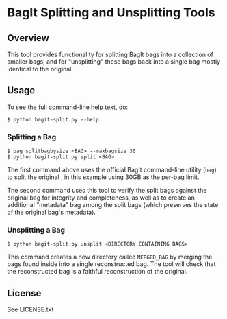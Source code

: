 # BagIt Splitting and Unsplitting Tools

## Overview

This tool provides functionality for splitting BagIt bags into a collection of
smaller bags, and for "unsplitting" these bags back into a single bag mostly
identical to the original.

## Usage

To see the full command-line help text, do:

    $ python bagit-split.py --help

### Splitting a Bag

    $ bag splitbagbysize <BAG> --maxbagsize 30
    $ python bagit-split.py split <BAG>

The first command above uses the official BagIt command-line utility
(`bag`) to split the original <BAG>, in this example using 30GB as the
per-bag limit.

The second command uses this tool to verify the split bags against the
original bag for integrity and completeness, as well as to create an
additional "metadata" bag among the split bags (which preserves the
state of the original bag's metadata).

### Unsplitting a Bag

    $ python bagit-split.py unsplit <DIRECTORY CONTAINING BAGS>

This command creates a new directory called `MERGED_BAG` by merging the
bags found inside <DIRECTORY CONTAINING BAGS> into a single reconstructed
bag.  The tool will check that the reconstructed bag is a faithful
reconstruction of the original.

## License

See LICENSE.txt
